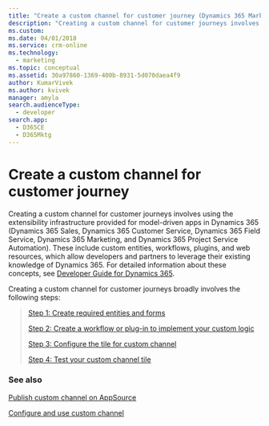 ```yaml
---
title: "Create a custom channel for customer journey (Dynamics 365 Marketing Developer Guide) | MicrosoftDocs"
description: "Creating a custom channel for customer journeys involves using the extensibility infrastructure provided for model-driven apps in Dynamics 365 such as custom entities, workflows, plugins, and web resources, which allows developers and partners to leverage their existing knowledge of Dynamics 365."
ms.custom: 
ms.date: 04/01/2018
ms.service: crm-online
ms.technology: 
  - marketing
ms.topic: conceptual
ms.assetid: 30a97860-1369-400b-8931-5d070daea4f9
author: KumarVivek
ms.author: kvivek
manager: amyla
search.audienceType: 
  - developer
search.app: 
  - D365CE
  - D365Mktg
---
```

# Create a custom channel for customer journey

Creating a custom channel for customer journeys involves using the extensibility infrastructure provided for model-driven apps in Dynamics 365 (Dynamics 365 Sales, Dynamics 365 Customer Service, Dynamics 365 Field Service, Dynamics 365 Marketing, and Dynamics 365 Project Service Automation). These include custom entities, workflows, plugins, and web resources, which allow developers and partners to leverage their existing knowledge of Dynamics 365. For detailed information about these concepts, see [Developer Guide for Dynamics 365](../../developer/developer-guide.md). 

Creating a custom channel for customer journeys broadly involves the following steps:
> [Step 1: Create required entities and forms](create-entities-forms.md)
> 
> [Step 2: Create a workflow or plug-in to implement your custom logic](create-workflow-plugin-custom-channel.md)
> 
> [Step 3: Configure the tile for custom channel](configure-tile-custom-channel.md)
> 
> [Step 4: Test your custom channel tile](test-custom-channel-tile.md)

  
### See also
  
[Publish custom channel on AppSource](publish-custom-channel-appsource.md)

[Configure and use custom channel](configure-use-custom-channel.md)  
